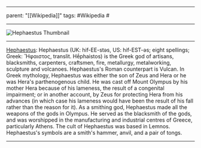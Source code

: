 
---
parent: "[[Wikipedia]]"
tags:
	#Wikipedia
	#
	
---

![Hephaestus Thumbnail](https://upload.wikimedia.org/wikipedia/commons/5/53/Vulcan_Coustou_Louvre_MR1814.jpg)

---

[Hephaestus](https://en.wikipedia.org/wiki/Hephaestus): Hephaestus (UK: hif-EE-stəs, US: hif-EST-əs; eight spellings; Greek: Ἥφαιστος, translit. Hḗphaistos) is the Greek god of artisans, blacksmiths, carpenters, craftsmen, fire, metallurgy, metalworking, sculpture and volcanoes. Hephaestus's Roman counterpart is Vulcan. In Greek mythology, Hephaestus was either the son of Zeus and Hera or he was Hera's parthenogenous child. He was cast off Mount Olympus by his mother Hera because of his lameness, the result of a congenital impairment; or in another account, by Zeus for protecting Hera from his advances (in which case his lameness would have been the result of his fall rather than the reason for it).
As a smithing god, Hephaestus made all the weapons of the gods in Olympus. He served as the blacksmith of the gods, and was worshipped in the manufacturing and industrial centres of Greece, particularly Athens. The cult of Hephaestus was based in Lemnos. Hephaestus's symbols are a smith's hammer, anvil, and a pair of tongs.

---


